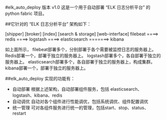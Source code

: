 #elk_auto_deploy
版本 v1.0
这是一个用于自动部署 “ELK 日志分析平台” 的 python fabric 项目。

##它针对的 “ELK 日志分析平台” 架构如下：

[shipper]     [broker]     [index]      [search & storage]   [web-interface]
filebeat ====> redis ====> logstash ====> elasticsearch =======> kibana    

如上面所示，
filebeat部署多个，分别部署于各个需要被监控日志的服务器上。
Redis部署一个，部署于独立的服务器上。
logstash部署多个，各自部署于独立的服务器上。
elasticsearch部署多个，各自部署于独立的服务器上，构成集群。
kibana部署一个，部署于独立的服务器上。

##elk_auto_deploy 实现的功能有：
- 自动部署
根据上述架构，自动部署组件服务，包括 elasticsearch、logstash、kibana、redis 
- 自动调优
自动对各个组件进行性能调优，包括系统调优、组件配置调优
- 统一管理
可对各组件服务进行统一的管理，包括start、stop、status、restart